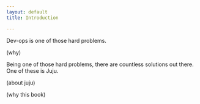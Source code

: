 ```yaml
---
layout: default
title: Introduction

---
```


Dev-ops is one of those hard problems.

(why)

Being one of those hard problems, there are countless solutions out there.  One
of these is Juju.

(about juju)

(why this book)
